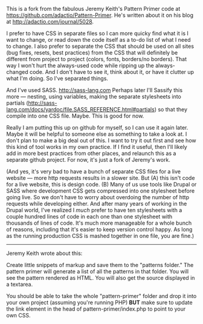 This is a fork from the fabulous Jeremy Keith's Pattern Primer code at https://github.com/adactio/Pattern-Primer. He's written about it on his blog at http://adactio.com/journal/5028. 

I prefer to have CSS in separate files so I can more quicky find what it is I want to change, or read down the code itself as a to-do list of what I need to change. I also prefer to separate the CSS that should be used on all sites (bug fixes, resets, best practices) from the CSS that will definitely be different from project to project (colors, fonts, borders/no borders). That way I won't hurt the always-used code while ripping up the always-changed code. And I don't have to see it, think about it, or have it clutter up what I'm doing. So I've separated things. 

And I've used SASS. http://sass-lang.com Perhaps later I'll Sassify this more — nesting, using variables, making the separate stylesheets into partials (http://sass-lang.com/docs/yardoc/file.SASS_REFERENCE.html#partials) so that they compile into one CSS file. Maybe. This is good for now.

Really I am putting this up on github for myself, so I can use it again later. Maybe it will be helpful to someone else as something to take a look at. I don't plan to make a big deal out of this. I want to try it out first and see how this kind of tool works in my own practice. If I find it useful, then I'll likely add in more best practices from other places, and relaunch this as a separate github project. For now, it's just a fork of Jeremy's work. 

(And yes, it's very bad to have a bunch of separate CSS files for a live website — more http requests results in a slower site. But (A) this isn't code for a live website, this is design code. (B) Many of us use tools like Drupal or SASS where development CSS gets compressed into one stylesheet before going live. So we don't have to worry about overdoing the number of http requests while developing either. And after many years of working in the Drupal world, I've realized I *much* prefer to have ten stylesheets with a couple hundred lines of code in each one than one stylesheet with thousands of lines of code. It's much more manageable for a whole bunch of reasons, including that it's easier to keep version control happy. As long as the running production CSS is mashed together in one file, you are fine.)

--------------------------------------

Jeremy Keith wrote about this:

Create little snippets of markup and save them to the "patterns folder." The pattern primer will generate a list of all the patterns in that folder. You will see the pattern rendered as HTML. You will also get the source displayed in a textarea.

You should be able to take the whole "pattern-primer" folder and drop it into your own project (assuming you're running PHP) **BUT** make sure to update the link element in the head of pattern-primer/index.php to point to your own CSS.